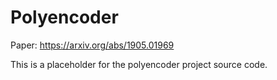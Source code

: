 # Polyencoder

Paper: https://arxiv.org/abs/1905.01969

This is a placeholder for the polyencoder project source code.
